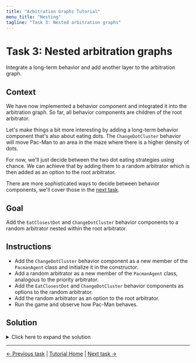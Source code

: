 ```yaml
---
title: "Arbitration Graphs Tutorial"
menu_title: "Nesting"
tagline: "Task 3: Nested arbitration graphs"
---
```


# Task 3: Nested arbitration graphs

Integrate a long-term behavior and add another layer to the arbitration graph.

## Context

We have now implemented a behavior component and integrated it into the arbitration graph.
So far, all behavior components are children of the root arbitrator.

Let's make things a bit more interesting by adding a long-term behavior component that's also about eating dots.
The `ChangeDotCluster` behavior will move Pac-Man to an area in the maze where there is a higher density of dots.

For now, we'll just decide between the two dot eating strategies using chance.
We can achieve that by adding them to a random arbitrator which is then added as an option to the root arbitrator.

There are more sophisticated ways to decide between behavior components, we'll cover those in the [next task](4_cost_arbitration.md).

## Goal

Add the `EatClosestDot` and `ChangeDotCluster` behavior components to a random arbitrator nested within the root arbitrator.

## Instructions

- Add the `ChangeDotCluster` behavior component as a new member of the `PacmanAgent` class and initialize it in the constructor.
- Add a random arbitrator as a new member of the `PacmanAgent` class, analogous to the priority arbitrator.
- Add the `EatClosestDot` and `ChangeDotCluster` behavior components as options to the random arbitrator.
- Add the random arbitrator as an option to the root arbitrator.
- Run the game and observe how Pac-Man behaves.

## Solution

<details>
<summary>Click here to expand the solution</summary>

Include the header of the `ChangeDotCluster` behavior component and the random arbitrator in `include/demo/pacman_agent.hpp`:
```cpp
#include <arbitration_graphs/random_arbitrator.hpp>

#include "change_dot_cluster_behavior.hpp"
```

For better code readability, add the following alias near the top of the class definition:
```cpp
using RandomArbitrator = arbitration_graphs::RandomArbitrator<EnvironmentModel, Command>;
```

Add the `ChangeDotCluster` behavior component and the `RandomArbitrator` as a new members of the `PacmanAgent` class:
```cpp
private:
    ChangeDotClusterBehavior::Ptr changeDotClusterBehavior_;

    RandomArbitrator::Ptr eatDotsArbitrator_;
```

In the constructor of the `PacmanAgent` class, initialize the `ChangeDotCluster` behavior component and the `RandomArbitrator`:
Add the `EatClosestDot` and `ChangeDotCluster` behavior components as options to the random arbitrator.
Finally, add the random arbitrator as an option to the root arbitrator:
```cpp
explicit PacmanAgent(const entt::Game& game) : parameters_{}, environmentModel_{game} {
    avoidGhostBehavior_ = std::make_shared<AvoidGhostBehavior>(parameters_.avoidGhostBehavior);
    // Initialize the ChangeDotCluster behavior component
    changeDotClusterBehavior_ = std::make_shared<ChangeDotClusterBehavior>();
    chaseGhostBehavior_ = std::make_shared<ChaseGhostBehavior>(parameters_.chaseGhostBehavior);
    eatClosestDotBehavior_ = std::make_shared<EatClosestDotBehavior>();
    moveRandomlyBehavior_ = std::make_shared<MoveRandomlyBehavior>(parameters_.moveRandomlyBehavior);

    // Initialize the random arbitrator and add the EatClosestDot and ChangeDotCluster behavior components as options
    eatDotsArbitrator_ = std::make_shared<RandomArbitrator>("EatDots");
    eatDotsArbitrator_->addOption(changeDotClusterBehavior_, RandomArbitrator::Option::Flags::INTERRUPTABLE);
    eatDotsArbitrator_->addOption(eatClosestDotBehavior_, RandomArbitrator::Option::Flags::INTERRUPTABLE);

    rootArbitrator_ = std::make_shared<PriorityArbitrator>("Pac-Man");
    rootArbitrator_->addOption(chaseGhostBehavior_, PriorityArbitrator::Option::Flags::INTERRUPTABLE);
    rootArbitrator_->addOption(avoidGhostBehavior_, PriorityArbitrator::Option::Flags::INTERRUPTABLE);
    // The EatDot arbitrator is itself an option of the root arbitrator
    rootArbitrator_->addOption(eatDotsArbitrator_, PriorityArbitrator::Option::Flags::INTERRUPTABLE);
    rootArbitrator_->addOption(moveRandomlyBehavior_, PriorityArbitrator::Option::Flags::INTERRUPTABLE);
}
```


</details>


---
[← Previous task](2_extend_arbitration_graph.md)
|
[Tutorial Home](../Tutorial.md)
|
[Next task →](4_cost_arbitration.md)
